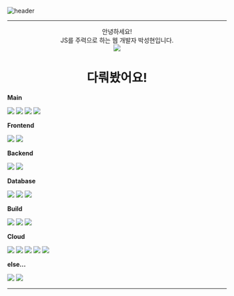 ![header](https://capsule-render.vercel.app/api?type=waving&color=timeAuto&height=300&fontAlignY=40&&section=header&text=HELLO&desc=SEONG%20HYEON%20PARK&descAlignY=55&fontSize=80&animation=twinkling)
<hr />

<div align="center">안녕하세요!<br />JS를 주력으로 하는 웹 개발자 박성현입니다.<br />
<img src="https://img.shields.io/badge/Contact_Me-pshysd@kakao.com-FFCD00" /></div>

<h1 align="center">다뤄봤어요!</h1>

<b>Main</b><br />
<!-- NODE.JS -->
<img src="https://img.shields.io/badge/node.js-339933?style=for-the-badge&logo=nodedotjs&logoColor=ffffff">
<!-- TYPESCRIPT -->
<img src="https://img.shields.io/badge/typescript-3178C6?style=for-the-badge&logo=typescript&logoColor=ffffff">
<!-- EXPRESS.JS -->
<img src="https://img.shields.io/badge/express.js-000000?style=for-the-badge&logo=express&logoColor=ffffff">
<!-- REACT -->
<img src="https://img.shields.io/badge/react-61DAFB?style=for-the-badge&logo=react&logoColor=ffffff">

<b>Frontend</b><br />
<!-- SWR -->
<img src="https://img.shields.io/badge/SWR-000000?style=for-the-badge&logo=swr&logoColor=ffffff">
<!-- REDUX -->
<!-- STYLED_COMPONENT -->
<!-- ANT_DESIGN -->
<!-- MUI -->
<img src="https://img.shields.io/badge/Material UI-757575?style=for-the-badge&logo=materialdesign&logoColor=ffffff">

<b>Backend</b><br />
<!-- SEQUELIZE -->
<img src="https://img.shields.io/badge/sequelize-52B0E7?style=for-the-badge&logo=sequelize&logoColor=ffffff">
<!-- MONGOOSE -->
<img src="https://img.shields.io/badge/mongoose-47A248?style=for-the-badge&logo=mongodb&logoColor=ffffff">

<b>Database</b><br />
<!-- MYSQL -->
<img src="https://img.shields.io/badge/mysql-4479A1?style=for-the-badge&logo=mysql&logoColor=ffffff">
<!-- MONGODB -->
<img src="https://img.shields.io/badge/mongodb-47A248?style=for-the-badge&logo=mongodb&logoColor=ffffff">
<!-- REDIS -->
<img src="https://img.shields.io/badge/redis-DC382D?style=for-the-badge&logo=redis&logoColor=ffffff">

<b>Build</b><br />
<!-- WEBPACK -->
<img src="https://img.shields.io/badge/webpack-8DD6F9?style=for-the-badge&logo=webpack&logoColor=ffffff">
<!-- DOCKER -->
<img src="https://img.shields.io/badge/docker-2496ED?style=for-the-badge&logo=docker&logoColor=ffffff">
<!-- GITHUB ACTIONS -->
<img src="https://img.shields.io/badge/github actions-2088FF?style=for-the-badge&logo=githubactions&logoColor=ffffff">

<b>Cloud</b><br />
<!-- ECS Fargate -->
<img src="https://img.shields.io/badge/ECS Fargate-FF9900?style=for-the-badge&logo=awsfargate&logoColor=ffffff">
<!-- CLOUDFRONT -->
<img src="https://img.shields.io/badge/CLOUDFRONT-2496ED?style=for-the-badge&logo=docker&logoColor=ffffff">
<!-- RDS -->
<img src="https://img.shields.io/badge/RDS-527FFF?style=for-the-badge&logo=amazonrds&logoColor=ffffff">
<!-- S3 -->
<img src="https://img.shields.io/badge/s3-569A31?style=for-the-badge&logo=amazons3&logoColor=ffffff">
<!-- ROUTE53 -->
<img src="https://img.shields.io/badge/route53-8C4FFF?style=for-the-badge&logo=amazonroute53&logoColor=ffffff">

<b>else...</b><br />
<!-- SLACK -->
<img src="https://img.shields.io/badge/slack-4A154B?style=for-the-badge&logo=slack&logoColor=ffffff">
<!-- OBSIDIAN -->
<img src="https://img.shields.io/badge/obsidian-7C3AED?style=for-the-badge&logo=obsidian&logoColor=ffffff">
<hr />
    
</div>